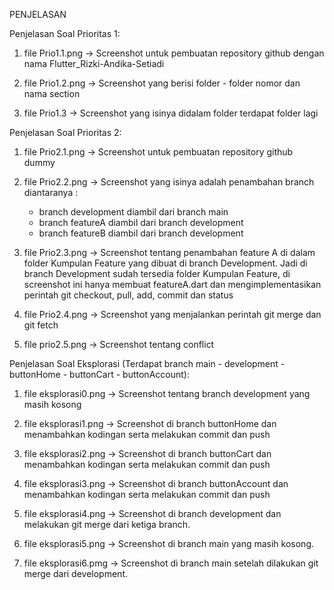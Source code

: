 PENJELASAN

Penjelasan Soal Prioritas 1: 
1. file Prio1.1.png -> Screenshot untuk pembuatan repository github dengan nama Flutter_Rizki-Andika-Setiadi

2. file Prio1.2.png -> Screenshot yang berisi folder - folder nomor dan nama section

3. file Prio1.3 -> Screenshot yang isinya didalam folder terdapat folder lagi

Penjelasan Soal Prioritas 2:
1. file Prio2.1.png -> Screenshot untuk pembuatan repository github dummy

2. file Prio2.2.png -> Screenshot yang isinya adalah penambahan branch diantaranya :
    - branch development diambil dari branch main
    - branch featureA diambil dari branch development
    - branch featureB diambil dari branch development

3. file Prio2.3.png -> Screenshot tentang penambahan feature A di dalam folder Kumpulan Feature yang dibuat di branch Development. Jadi di branch Development sudah tersedia folder Kumpulan Feature, di screenshot ini hanya membuat featureA.dart dan mengimplementasikan perintah git checkout, pull, add, commit dan status

4. file Prio2.4.png -> Screenshot yang menjalankan perintah git merge dan git fetch

5. file prio2.5.png -> Screenshot tentang conflict

Penjelasan Soal Eksplorasi (Terdapat branch main - development - buttonHome - buttonCart - buttonAccount):
1. file eksplorasi0.png -> Screenshot tentang branch development yang masih kosong

2. file eksplorasi1.png -> Screenshot di branch buttonHome dan menambahkan kodingan serta melakukan commit dan push

3. file eksplorasi2.png -> Screenshot di branch buttonCart dan menambahkan kodingan serta melakukan commit dan push

4. file eksplorasi3.png -> Screenshot di branch buttonAccount dan menambahkan kodingan serta melakukan commit dan push

5. file eksplorasi4.png -> Screenshot di branch development dan melakukan git merge dari ketiga branch.

6. file eksplorasi5.png -> Screenshot di branch main yang masih kosong.

7. file eksplorasi6.pmg -> Screenshot di branch main setelah dilakukan git merge dari development.